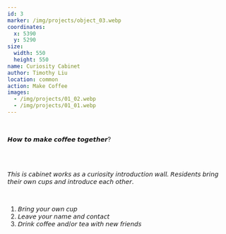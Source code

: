 ```yaml
---
id: 3
marker: /img/projects/object_03.webp
coordinates:
  x: 5390
  y: 5290
size:
  width: 550
  height: 550
name: Curiosity Cabinet
author: Timothy Liu
location: common
action: Make Coffee
images:
  - /img/projects/01_02.webp
  - /img/projects/01_01.webp
---
```


<br>

𝙃𝙤𝙬 𝙩𝙤 𝙢𝙖𝙠𝙚 𝙘𝙤𝙛𝙛𝙚𝙚 𝙩𝙤𝙜𝙚𝙩𝙝𝙚𝙧?

<br><br>

𝘛𝘩𝘪𝘴 𝘪𝘴 𝘤𝘢𝘣𝘪𝘯𝘦𝘵 𝘸𝘰𝘳𝘬𝘴 𝘢𝘴 𝘢 𝘤𝘶𝘳𝘪𝘰𝘴𝘪𝘵𝘺 𝘪𝘯𝘵𝘳𝘰𝘥𝘶𝘤𝘵𝘪𝘰𝘯 𝘸𝘢𝘭𝘭. 𝘙𝘦𝘴𝘪𝘥𝘦𝘯𝘵𝘴 𝘣𝘳𝘪𝘯𝘨 𝘵𝘩𝘦𝘪𝘳 𝘰𝘸𝘯 𝘤𝘶𝘱𝘴 𝘢𝘯𝘥 𝘪𝘯𝘵𝘳𝘰𝘥𝘶𝘤𝘦 𝘦𝘢𝘤𝘩 𝘰𝘵𝘩𝘦𝘳.

<br>

1. 𝘉𝘳𝘪𝘯𝘨 𝘺𝘰𝘶𝘳 𝘰𝘸𝘯 𝘤𝘶𝘱
2. 𝘓𝘦𝘢𝘷𝘦 𝘺𝘰𝘶𝘳 𝘯𝘢𝘮𝘦 𝘢𝘯𝘥 𝘤𝘰𝘯𝘵𝘢𝘤𝘵
3. 𝘋𝘳𝘪𝘯𝘬 𝘤𝘰𝘧𝘧𝘦𝘦 𝘢𝘯𝘥/𝘰𝘳 𝘵𝘦𝘢 𝘸𝘪𝘵𝘩 𝘯𝘦𝘸 𝘧𝘳𝘪𝘦𝘯𝘥𝘴

<br>

<br>
